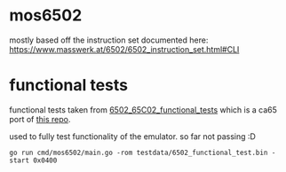 # mos6502

mostly based off the instruction set documented here: https://www.masswerk.at/6502/6502_instruction_set.html#CLI

# functional tests

functional tests taken from [6502_65C02_functional_tests](https://github.com/amb5l/6502_65C02_functional_tests) which is a ca65 port of [this repo](https://github.com/Klaus2m5/6502_65C02_functional_tests).

used to fully test functionality of the emulator. so far not passing :D

```
go run cmd/mos6502/main.go -rom testdata/6502_functional_test.bin -start 0x0400
```
